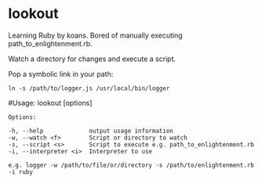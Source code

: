 lookout
=======

Learning Ruby by koans. Bored of manually executing path_to_enlightenment.rb.

Watch a directory for changes and execute a script.

Pop a symbolic link in your path:

    ln -s /path/to/logger.js /usr/local/bin/logger


#Usage:
    lookout [options]

    Options:

    -h, --help             output usage information
    -w, --watch <f>        Script or directory to watch
    -s, --script <s>       Script to execute e.g. path_to_enlightenment.rb
    -i, --interpreter <i>  Interpreter to use

    e.g. logger -w /path/to/file/or/directory -s /path/to/enlightenment.rb -i ruby
